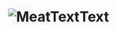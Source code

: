 ![MeatText](https://github.com/rsudekum/MeatText/blob/master/other/meat.jpg)Text
================================================================================